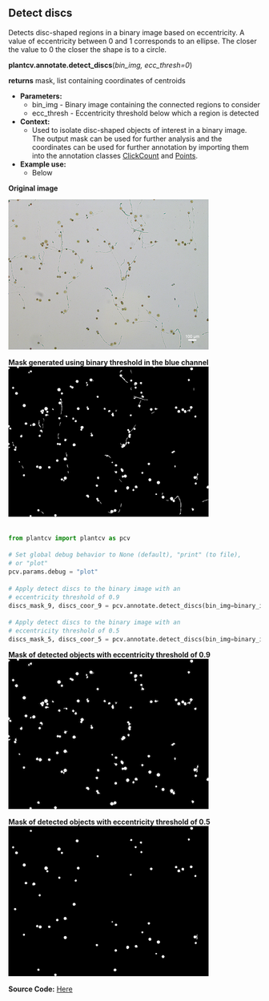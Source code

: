 ## Detect discs 

Detects disc-shaped regions in a binary image based on eccentricity.
A value of eccentricity between 0 and 1 corresponds to an ellipse.
The closer the value to 0 the closer the shape is to a circle.

**plantcv.annotate.detect_discs**(*bin_img, ecc_thresh=0*)

**returns** mask, list containing coordinates of centroids

- **Parameters:**
    - bin_img - Binary image containing the connected regions to consider
    - ecc_thresh - Eccentricity threshold below which a region is detected
- **Context:**
    - Used to isolate disc-shaped objects of interest in a binary image. The output mask can be used for further analysis
    and the coordinates can be used for further annotation by importing them into the annotation classes
    [ClickCount](annotate_click_count.md) and [Points](annotate_points.md).
- **Example use:**
    - Below

**Original image**

![ori_img](img/documentation_images/annotate_click_count/count_img.jpg)

**Mask generated using binary threshold in the blue channel**
![bin_img](img/documentation_images/annotate_detect_discs/discs_pre_scaled.png)

```python

from plantcv import plantcv as pcv

# Set global debug behavior to None (default), "print" (to file),
# or "plot"
pcv.params.debug = "plot"

# Apply detect discs to the binary image with an
# eccentricity threshold of 0.9
discs_mask_9, discs_coor_9 = pcv.annotate.detect_discs(bin_img=binary_img, ecc_thresh=0.9)

# Apply detect discs to the binary image with an
# eccentricity threshold of 0.5
discs_mask_5, discs_coor_5 = pcv.annotate.detect_discs(bin_img=binary_img, ecc_thresh=0.5)

```

**Mask of detected objects with eccentricity threshold of 0.9**
![count_img](img/documentation_images/annotate_click_count/count_mask.png)

**Mask of detected objects with eccentricity threshold of 0.5**
![count_img](img/documentation_images/annotate_detect_discs/discs_mask_scaled.png)

**Source Code:** [Here](https://github.com/danforthcenter/plantcv/blob/main/plantcv/plantcv/annotate/detect_discs.py)
